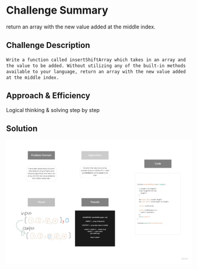 # Challenge Summary

 return an array with the new value added at the middle index.

## Challenge Description
```
Write a function called insertShiftArray which takes in an array and the value to be added. Without utilizing any of the built-in methods available to your language, return an array with the new value added at the middle index.

```

## Approach & Efficiency

Logical thinking & solving step by step 

## Solution

![whiteboard](../assests/images/array-shift.jpg)

